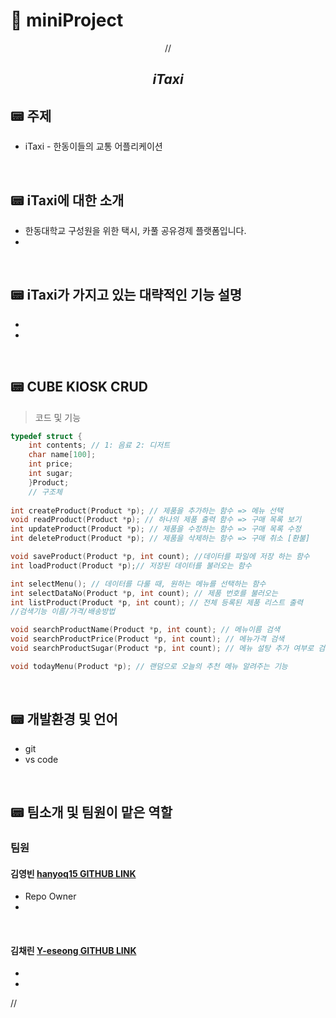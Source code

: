 # 🧊 miniProject

<div align="center"> 

//<img src="" height="" width="">
 
  ## *iTaxi*  
</div>
  
## 📟 주제
 - iTaxi - 한동이들의 교통 어플리케이션

<br/>

## 📟 iTaxi에 대한 소개
  - 한동대학교 구성원을 위한 택시, 카풀 공유경제 플랫폼입니다.
  - 

<br/>
  
##  📟 iTaxi가 가지고 있는 대략적인 기능 설명
  - 
  - 

<br/>

## 📟 CUBE KIOSK CRUD
> 코드 및 기능
```c
typedef struct {
    int contents; // 1: 음료 2: 디저트
    char name[100];
    int price;
    int sugar;
    }Product;
    // 구조체 
    
int createProduct(Product *p); // 제품을 추가하는 함수 => 메뉴 선택
void readProduct(Product *p); // 하나의 제품 출력 함수 => 구매 목록 보기
int updateProduct(Product *p); // 제품을 수정하는 함수 => 구매 목록 수정 
int deleteProduct(Product *p); // 제품을 삭제하는 함수 => 구매 취소 [환불]

void saveProduct(Product *p, int count); //데이터를 파일에 저장 하는 함수
int loadProduct(Product *p);// 저장된 데이터를 불러오는 함수

int selectMenu(); // 데이터를 다룰 때, 원하는 메뉴를 선택하는 함수
int selectDataNo(Product *p, int count); // 제품 번호를 불러오는 
int listProduct(Product *p, int count); // 전체 등록된 제품 리스트 출력
//검색기능 이름/가격/배송방법

void searchProductName(Product *p, int count); // 메뉴이름 검색
void searchProductPrice(Product *p, int count); // 메뉴가격 검색 
void searchProductSugar(Product *p, int count); // 메뉴 설탕 추가 여부로 검색

void todayMenu(Product *p); // 랜덤으로 오늘의 추천 메뉴 알려주는 기능

```

<br/>

## 📟 개발환경 및 언어
  - git 
  - vs code

<br/>

## 📟 팀소개 및 팀원이 맡은 역할
### 팀원
 #### 김영빈 [hanyoq15 GITHUB LINK](https://github.com/hanyoq15)
  - Repo Owner
  - 
  
<br/>

#### 김채린 [Y-eseong GITHUB LINK](https://github.com/seizethedaylyn)
 - 
 - 

//<p align="center"><img src="" height="" width=""></p>
